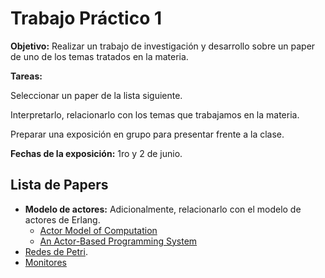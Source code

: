# Trabajo Práctico 1

**Objetivo:** Realizar un trabajo de investigación y desarrollo sobre un paper de uno de los temas tratados en la materia.

**Tareas:**

Seleccionar un paper de la lista siguiente.

Interpretarlo, relacionarlo con los temas que trabajamos en la materia.

Preparar una exposición en grupo para presentar frente a la clase.

**Fechas de la exposición:** 1ro y 2 de junio.

## Lista de Papers

* **Modelo de actores:** Adicionalmente, relacionarlo con el modelo de actores de Erlang.
  * [Actor Model of Computation](./tp1/Actor_Model_of_Computation_1008.1459v8.pdf)
  * [An Actor-Based Programming System](./tp1/An_Actor-Based_Programming_System.pdf)
* [Redes de Petri](./tp1/IJPP.pdf).
* [Monitores](./tp1/Hoare78.pdf)
